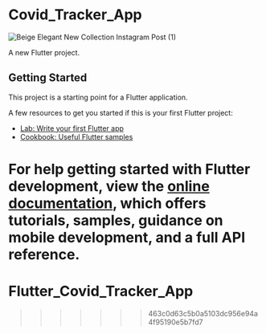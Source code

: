 
# Covid_Tracker_App

![Beige Elegant New Collection Instagram Post (1)](https://github.com/i-awaisnaeem/Flutter_Covid_Tracker_App/assets/99549253/2d14082f-11e3-40a6-a311-72886143e148)

A new Flutter project.

## Getting Started

This project is a starting point for a Flutter application.

A few resources to get you started if this is your first Flutter project:

- [Lab: Write your first Flutter app](https://docs.flutter.dev/get-started/codelab)
- [Cookbook: Useful Flutter samples](https://docs.flutter.dev/cookbook)

For help getting started with Flutter development, view the
[online documentation](https://docs.flutter.dev/), which offers tutorials,
samples, guidance on mobile development, and a full API reference.
=======
# Flutter_Covid_Tracker_App
>>>>>>> 463c0d63c5b0a5103dc956e94a4f95190e5b7fd7
